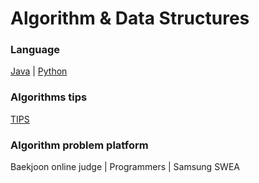 # Algorithm & Data Structures
### Language
[Java](/java/) | [Python](./python/)

### Algorithms tips
[TIPS](./TIPS/)

### Algorithm problem platform
Baekjoon online judge | Programmers | Samsung SWEA